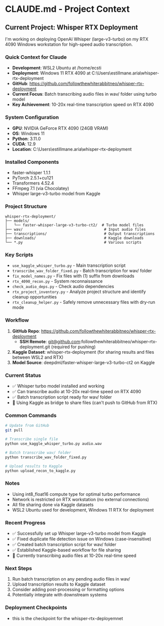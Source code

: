 # CLAUDE.md - Project Context

## Current Project: Whisper RTX Deployment

I'm working on deploying OpenAI Whisper (large-v3-turbo) on my RTX 4090 Windows workstation for high-speed audio transcription.

### Quick Context for Claude
- **Development**: WSL2 Ubuntu at /home/ecsti
- **Deployment**: Windows 11 RTX 4090 at C:\Users\estillmane\.aria\whisper-rtx-deployment
- **GitHub**: https://github.com/followthewhiterabbitneo/whisper-rtx-deployment
- **Current Focus**: Batch transcribing audio files in wav/ folder using turbo model
- **Key Achievement**: 10-20x real-time transcription speed on RTX 4090

### System Configuration
- **GPU**: NVIDIA GeForce RTX 4090 (24GB VRAM)
- **OS**: Windows 11
- **Python**: 3.11.0
- **CUDA**: 12.9
- **Location**: C:\Users\estillmane\.aria\whisper-rtx-deployment

### Installed Components
- faster-whisper 1.1.1
- PyTorch 2.5.1+cu121
- Transformers 4.52.4
- FFmpeg 7.1 (via Chocolatey)
- Whisper large-v3-turbo model from Kaggle

### Project Structure
```
whisper-rtx-deployment/
├── models/
│   └── faster-whisper-large-v3-turbo-ct2/  # Turbo model files
├── wav/                                     # Input audio files
├── transcriptions/                          # Output transcriptions
├── downloads/                               # Kaggle downloads
└── *.py                                     # Various scripts
```

### Key Scripts
- `use_kaggle_whisper_turbo.py` - Main transcription script
- `transcribe_wav_folder_fixed.py` - Batch transcription for wav/ folder
- `fix_model_names.py` - Fix files with (1) suffix from downloads
- `rtx_4090_recon.py` - System reconnaissance
- `check_audio_deps.py` - Check audio dependencies
- `rtx_project_inventory.py` - Analyze project structure and identify cleanup opportunities
- `rtx_cleanup_helper.py` - Safely remove unnecessary files with dry-run mode

### Workflow
1. **GitHub Repo**: https://github.com/followthewhiterabbitneo/whisper-rtx-deployment
   - **SSH Remote**: git@github.com:followthewhiterabbitneo/whisper-rtx-deployment.git (required for pushing)
2. **Kaggle Dataset**: whisper-rtx-deployment (for sharing results and files between WSL2 and RTX)
3. **Model Source**: deepdml/faster-whisper-large-v3-turbo-ct2 on Kaggle

### Current Status
- ✅ Whisper turbo model installed and working
- ✅ Can transcribe audio at 10-20x real-time speed on RTX 4090
- ✅ Batch transcription script ready for wav/ folder
- 🔄 Using Kaggle as bridge to share files (can't push to GitHub from RTX)

### Common Commands
```bash
# Update from GitHub
git pull

# Transcribe single file
python use_kaggle_whisper_turbo.py audio.wav

# Batch transcribe wav/ folder
python transcribe_wav_folder_fixed.py

# Upload results to Kaggle
python upload_recon_to_kaggle.py
```

### Notes
- Using int8_float16 compute type for optimal turbo performance
- Network is restricted on RTX workstation (no external connections)
- All file sharing done via Kaggle datasets
- WSL2 Ubuntu used for development, Windows 11 RTX for deployment

### Recent Progress
- ✅ Successfully set up Whisper large-v3-turbo model from Kaggle
- ✅ Fixed duplicate file detection issue on Windows (case-insensitive)
- ✅ Created batch transcription script for wav/ folder
- ✅ Established Kaggle-based workflow for file sharing
- 🔄 Currently transcribing audio files at 10-20x real-time speed

### Next Steps
1. Run batch transcription on any pending audio files in wav/
2. Upload transcription results to Kaggle dataset
3. Consider adding post-processing or formatting options
4. Potentially integrate with downstream systems

### Deployment Checkpoints
- this is the checkpoint for the whisper-rtx-deployemnet